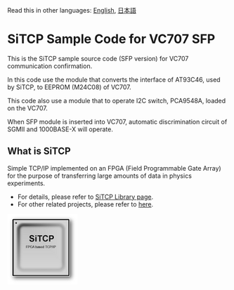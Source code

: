 Read this in other languages: [English](README.md), [日本語](README.ja.md)

# SiTCP Sample Code for VC707 SFP

This is the SiTCP sample source code (SFP version) for VC707 communication confirmation.

In this code use the module that converts the interface of AT93C46, used by SiTCP, to EEPROM (M24C08) of VC707.

This code also use a module that to operate I2C switch, PCA9548A, loaded on the VC707.

When SFP module is inserted into VC707, automatic discrimination circuit of SGMII and 1000BASE-X will operate.


## What is SiTCP

Simple TCP/IP implemented on an FPGA (Field Programmable Gate Array) for the purpose of transferring large amounts of data in physics experiments.

* For details, please refer to [SiTCP Library page](https://www.bbtech.co.jp/en/products/sitcp-library/).
* For other related projects, please refer to [here](https://github.com/BeeBeansTechnologies).

![SiTCP](sitcp.png)
